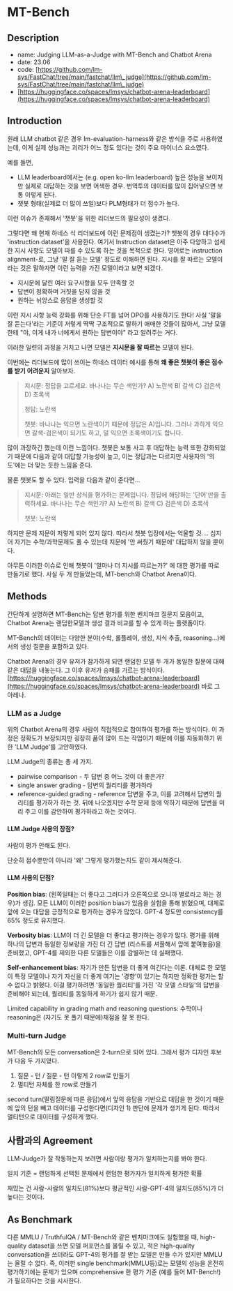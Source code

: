 # MT-Bench

## Description

* name: Judging LLM-as-a-Judge with MT-Bench and Chatbot Arena
* date: 23.06
* code: [https://github.com/lm-sys/FastChat/tree/main/fastchat/llm\_judge](https://github.com/lm-sys/FastChat/tree/main/fastchat/llm\_judge)
* [https://huggingface.co/spaces/lmsys/chatbot-arena-leaderboard](https://huggingface.co/spaces/lmsys/chatbot-arena-leaderboard)

## Introduction

원래 LLM chatbot 같은 경우 lm-evaluation-harness와 같은 방식을 주로 사용하였는데, 이게 실제 성능과는 괴리가 어느 정도 있다는 것이 주요 마이너스 요소였다.

예를 들면,

* LLM leaderboard에서는 (e.g. open ko-llm leaderboard) 높은 성능을 보이지만 실제로 대답하는 것을 보면 어색한 경우. 번역투의 데이터를 많이 집어넣으면 보통 이렇게 된다.
* 챗봇 형태(실제로 더 많이 쓰일)보다 PLM형태가 더 점수가 높다.

이런 이슈가 존재해서 '챗봇'을 위한 리더보드의 필요성이 생겼다.

그렇다면 왜 현재 하네스 식 리더보드에 이런 문제점이 생겼는가? 챗봇의 경우 대다수가 'instruction dataset'을 사용한다. 여기서 Instruction dataset은 아주 다양하고 섬세한 지시 사항도 모델이 따를 수 있도록 하는 것을 목적으로 한다. 영어로는 instruction alignment-로, 그냥 '말 잘 듣는 모델' 정도로 이해하면 된다. 지시를 잘 따르는 모델이라는 것은 말하자면 이런 능력을 가진 모델이라고 보면 되겠다.

* 지시문에 달린 여러 요구사항을 모두 만족할 것
* 답변이 정확하며 거짓을 담지 않을 것
* 원하는 뉘앙스로 응답을 생성할 것

이런 지시 사항 능력 강화를 위해 단순 FT를 넘어 DPO를 사용하기도 한다! 사실 '말을 잘 듣는다'라는 기준이 저렇게 딱딱 구조적으로 말하기 애매한 것들이 많아서, 그냥 모델한테 "야, 이게 내가 너에게서 원하는 답변이야" 라고 알려주는 거다.

이러한 일련의 과정을 거치고 나면 모델은 **지시문을 잘 따르는** 모델이 된다.

이번에는 리더보드에 많이 쓰이는 하네스 데이터 예시를 통해 **왜 좋은 챗봇이 좋은 점수를 받기 어려운지** 알아보자.

> 지시문: 정답을 고르세요. 바나나는 무슨 색인가? A) 노란색 B) 갈색 C) 검은색 D) 초록색
>
> 정답: 노란색
>
> 챗봇: 바나나는 익으면 노란색이기 때문에 정답은 A)입니다. 그러나 과하게 익으면 갈색-검은색이 되기도 하고, 덜 익으면 초록색이기도 합니다.

많이 과장하긴 했는데 이런 느낌이다. 챗봇은 보통 사고 후 대답하는 능력 또한 강화되었기 때문에 다음과 같이 대답할 가능성이 높고, 이는 정답과는 다르지만 사용자의 '의도'에는 더 맞는 듯한 느낌을 준다.

물론 챗봇도 할 수 있다. 입력을 다음과 같이 준다면...

> 지시문: 아래는 일반 상식을 평가하는 문제입니다. 정답에 해당하는 '단어'만을 출력하세요. 바나나는 무슨 색인가? A) 노란색 B) 갈색 C) 검은색 D) 초록색
>
> 챗봇: 노란색

하지만 문제 지문이 저렇게 되어 있지 않다. 따라서 챗봇 입장에서는 억울할 것.... 심지어 자기는 수학/과학문제도 풀 수 있는데 지문에 '안 써줬기 때문에' 대답하지 않을 뿐이다.



아무튼 이러한 이슈로 인해 챗봇이 '얼마나 더 지시를 따르는가?' 에 대한 평가를 따로 만들기로 했다. 사실 두 개 만들었는데, MT-bench와 Chatbot Arena이다.&#x20;

## Methods

간단하게 설명하면 MT-Bench는 답변 평가를 위한 벤치마크 질문지 모음이고, Chatbot Arena는 랜덤한모델과 생성 결과 비교를 할 수 있게 하는 플랫폼이다.

MT-Bench의 데이터는 다양한 분야(수학, 롤플레이, 생성, 지식 추출, reasoning...)에서의 생성 질문을 포함하고 있다.

Chatbot Arena의 경우 유저가 참가하게 되면 랜덤한 모델 두 개가 동일한 질문에 대해 같은 대답을 내놓는다. 그 이후 유저가 승패를 가르는 방식이다. [https://huggingface.co/spaces/lmsys/chatbot-arena-leaderboard](https://huggingface.co/spaces/lmsys/chatbot-arena-leaderboard) 바로 그 아레나.

### LLM as a Judge

위의 Chatbot Arena의 경우 사람이 직접적으로 참여하여 평가를 하는 방식이다. 이 과정은 정확도가 보장되지만 굉장히 품이 많이 드는 작업이기 때문에 이를 자동화하기 위한 'LLM Judge'를 고안하였다.



LLM Judge의 종류는 총 세 가지.

* pairwise comparison - 두 답변 중 어느 것이 더 좋은가?
* single answer grading - 답변의 퀄리티를 평가하라
* reference-guided grading - reference 답변을 주고, 이를 고려해서 답변의 퀄리티를 평가하가 하는 것. 뒤에 나오겠지만 수학 문제 등에 약하기 때문에 답변을 미리 주고 이를 감안하여 평가하라고 하는 것이다.

#### LLM Judge 사용의 장점?

사람이 평가 안해도 된다.

단순히 점수뿐만이 아니라 '왜' 그렇게 평가했는지도 같이 제시해준다.

#### LLM 사용의 단점?

**Position bias**: (왼쪽일때는 더 좋다고 그러다가 오른쪽으로 오니까 별로라고 하는 경우)가 생김. 모든 LLM이 이러한 position bias가 있음을 실험을 통해 밝혔으며, 대체로 앞에 오는 대답을 긍정적으로 평가하는 경우가 많았다. GPT-4 정도만 consistency를 65% 정도로 유지했다.&#x20;

**Verbosity bias**: LLM이 더 긴 모델을 더 좋다고 평가하는 경우가 많다. 평가를 위해 하나의 답변과 동일한 정보량을 가진 더 긴 답변 (리스트를 셔플해서 앞에 붙여놓음)을 준비했고, GPT-4를 제외한 다른 모델들은 이를 감별하는 데 실패했다.

**Self-enhancement bias**: 자기가 만든 답변을 더 좋게 여긴다는 이론. 대체로 한 모델이 특정 모델이나 자기 자신을 더 좋게 여기는 '경향'이 있기는 하지만 정확한 평가는 할 수 없다고 밝혔다. 이걸 평가하려면 '동일한 퀄리티'를 가진 '각 모델 스타일'의 답변을 준비해야 되는데, 퀄리티를 동일하게 하기가 쉽지 않기 때문.

Limited capability in grading math and reasoning questions: 수학이나 reasoning은 (자기도 못 풀기 때문에)채점을 잘 못 한다.

### Multi-turn Judge

MT-Bench의 모든 conversation은 2-turn으로 되어 있다. 그래서 평가 디자인 후보가 다음 두 가지였다.

1. 질문 - 턴 / 질문 - 턴 이렇게 2 row로 만들기
2. 멀티턴 자체를 한 row로 만들기

second turn(딸림질문에 따른 응답)에서 앞의 응답을 기반으로 대답을 한 것이기 때문에 앞의 턴을 빼고 데이터를 구성한다면(디자인 1) 판단에 문제가 생기게 된다. 따라서 멀티턴으로 데이터를 구성하게 했다.

## 사람과의 Agreement

LLM-Judge가 잘 작동하는지 보려면 사람이랑 평가가 일치하는지를 봐야 한다.

일치 기준 = 랜덤하게 선택된 문제에서 랜덤한 평가자가 일치하게 평가한 확률

재밌는 건 사람-사람의 일치도(81%)보다 평균적인 사람-GPT-4의 일치도(85%)가 더 높다는 것이다.

## As Benchmark

다른 MMLU / TruthfulQA / MT-Bench와 같은 벤치마크에도 실험했을 때, high-quality dataset을 쓰면 모델 퍼포먼스를 올릴 수 있고, 적은 high-quality conversation을 쓰더라도 GPT-4의 평가를 잘 받는 모델은 만들 수가 있지만 MMLU는 올릴 수 없다. 즉, 이러한 single benchmark(MMLU등)로는 모델의 성능을 온전히 평가하기에는 문제가 있으며 comprehensive 한 평가 기준 (예를 들어 MT-Bench!) 가 필요하다는 것을 시사한다.&#x20;
